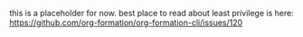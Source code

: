 this is a placeholder for now. best place to read about least privilege is here: https://github.com/org-formation/org-formation-cli/issues/120
